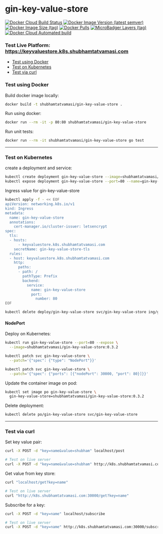 # gin-key-value-store

[![Docker Cloud Build Status](https://img.shields.io/docker/cloud/build/shubhamtatvamasi/gin-key-value-store)](https://hub.docker.com/r/shubhamtatvamasi/gin-key-value-store)
[![Docker Image Version (latest semver)](https://img.shields.io/docker/v/shubhamtatvamasi/gin-key-value-store?sort=semver)](https://hub.docker.com/r/shubhamtatvamasi/gin-key-value-store)
[![Docker Image Size (tag)](https://img.shields.io/docker/image-size/shubhamtatvamasi/gin-key-value-store/latest)](https://hub.docker.com/r/shubhamtatvamasi/gin-key-value-store)
[![Docker Pulls](https://img.shields.io/docker/pulls/shubhamtatvamasi/gin-key-value-store)](https://hub.docker.com/r/shubhamtatvamasi/gin-key-value-store)
[![MicroBadger Layers (tag)](https://img.shields.io/microbadger/layers/shubhamtatvamasi/gin-key-value-store/latest)](https://hub.docker.com/r/shubhamtatvamasi/gin-key-value-store)
[![Docker Cloud Automated build](https://img.shields.io/docker/cloud/automated/shubhamtatvamasi/gin-key-value-store)](https://hub.docker.com/r/shubhamtatvamasi/gin-key-value-store)

### Test Live Platform: https://keyvaluestore.k8s.shubhamtatvamasi.com

- [Test using Docker](#test-using-docker)
- [Test on Kubernetes](#test-on-kubernetes)
- [Test via curl](#test-via-curl)

### Test using Docker

Build docker image locally:
```bash
docker build -t shubhamtatvamasi/gin-key-value-store .
```

Run using docker:
```bash
docker run --rm -it -p 80:80 shubhamtatvamasi/gin-key-value-store
```

Run unit tests:
```bash
docker run --rm -it shubhamtatvamasi/gin-key-value-store go test
```

---

### Test on Kubernetes


create a deployment and service:
```bash
kubectl create deployment gin-key-value-store --image=shubhamtatvamasi/gin-key-value-store
kubectl expose deployment gin-key-value-store --port=80 --name=gin-key-value-store
```

Ingress value for gin-key-value-store
```bash
kubectl apply -f - << EOF
apiVersion: networking.k8s.io/v1
kind: Ingress
metadata:
  name: gin-key-value-store
  annotations:
    cert-manager.io/cluster-issuer: letsencrypt
spec:
  tls:
  - hosts:
      - keyvaluestore.k8s.shubhamtatvamasi.com
    secretName: gin-key-value-store-tls
  rules:
  - host: keyvaluestore.k8s.shubhamtatvamasi.com
    http:
      paths:
      - path: /
        pathType: Prefix
        backend:
          service:
            name: gin-key-value-store
            port:
              number: 80
EOF
```

```bash
kubectl delete deploy/gin-key-value-store svc/gin-key-value-store ing/gin-key-value-store
```

#### NodePort

Deploy on Kubernetes:
```bash
kubectl run gin-key-value-store --port=80 --expose \
  --image=shubhamtatvamasi/gin-key-value-store:0.3.2

kubectl patch svc gin-key-value-store \
  --patch='{"spec": {"type": "NodePort"}}'

kubectl patch svc gin-key-value-store \
  --patch='{"spec": {"ports": [{"nodePort": 30000, "port": 80}]}}'
```

Update the container image on pod:
```bash
kubectl set image po gin-key-value-store \
  gin-key-value-store=shubhamtatvamasi/gin-key-value-store:0.3.2
```

Delete deployment:
```bash
kubectl delete po/gin-key-value-store svc/gin-key-value-store
```

---

### Test via curl

Set key value pair:
```bash
curl -X POST -d "key=name&value=shubham" localhost/post

# Test on live server
curl -X POST -d "key=name&value=shubham" http://k8s.shubhamtatvamasi.com:30000/post
```

Get value from key store:
```bash
curl "localhost/get?key=name"

# Test on live server
curl "http://k8s.shubhamtatvamasi.com:30000/get?key=name"
```

Subscribe for a key:
```bash
curl -X POST -d "key=name" localhost/subscribe

# Test on live server
curl -X POST -d "key=name" http://k8s.shubhamtatvamasi.com:30000/subscribe
```

